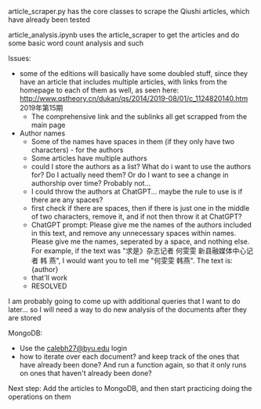 article_scraper.py has the core classes to scrape the Qiushi articles, which have already been tested

article_analysis.ipynb uses the article_scraper to get the articles and do some basic word count analysis and such

Issues: 
- some of the editions will basically have some doubled stuff, since they have an article that includes multiple articles, with links from the homepage to each of them as well, as seen here: http://www.qstheory.cn/dukan/qs/2014/2019-08/01/c_1124820140.htm 2019年第15期
  - The comprehensive link and the sublinks all get scrapped from the main page
- Author names
  - Some of the names have spaces in them (if they only have two characters) - for the authors
  - Some articles have multiple authors
  - could I store the authors as a list? What do i want to use the authors for? Do I actually need them? Or do I want to see a change in authorship over time? Probably not...
  - I could throw the authors at ChatGPT... maybe the rule to use is if there are any spaces? 
  - first check if there are spaces, then if there is just one in the middle of two characters, remove it, and if not then throw it at ChatGPT?
  - ChatGPT prompt: Please give me the names of the authors included in this text, and remove any unnecessary spaces within names. Please give me the names, seperated by a space, and nothing else. For example, if the text was "求是》杂志记者 何雯雯 新县融媒体中心记者 韩 燕", I would want you to tell me "何雯雯 韩燕". The text is: {author}
  - that'll work 
  - RESOLVED


I am probably going to come up with additional queries that I want to do later... so I will need a way to do new analysis of the documents after they are stored

MongoDB:
- Use the calebh27@byu.edu login
- how to iterate over each document? and keep track of the ones that have already been done? And run a function again, so that it only runs on ones that haven't already been done? 

Next step: Add the articles to MongoDB, and then start practicing doing the operations on them
